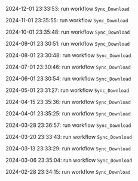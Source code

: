 2024-12-01 23:33:53: run workflow `Sync_Download` 

2024-11-01 23:35:55: run workflow `Sync_Download` 

2024-10-01 23:35:48: run workflow `Sync_Download` 

2024-09-01 23:30:51: run workflow `Sync_Download` 

2024-08-01 23:30:48: run workflow `Sync_Download` 

2024-07-01 23:30:46: run workflow `Sync_Download` 

2024-06-01 23:30:54: run workflow `Sync_Download` 

2024-05-01 23:31:27: run workflow `Sync_Download` 

2024-04-15 23:35:36: run workflow `Sync_Download` 

2024-04-01 23:35:25: run workflow `Sync_Download` 

2024-03-28 23:36:57: run workflow `Sync_Download` 

2024-03-20 23:33:43: run workflow `Sync_Download` 

2024-03-13 23:33:29: run workflow `Sync_Download` 

2024-03-06 23:35:04: run workflow `Sync_Download` 

2024-02-28 23:34:15: run workflow `Sync_Download` 


